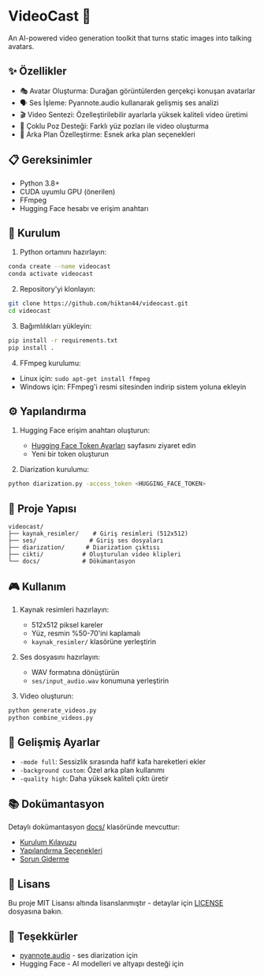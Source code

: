 # VideoCast 🎥

An AI-powered video generation toolkit that turns static images into talking avatars.

## ✨ Özellikler

- 🎭 Avatar Oluşturma: Durağan görüntülerden gerçekçi konuşan avatarlar
- 🗣️ Ses İşleme: Pyannote.audio kullanarak gelişmiş ses analizi
- 🎬 Video Sentezi: Özelleştirilebilir ayarlarla yüksek kaliteli video üretimi
- 🔄 Çoklu Poz Desteği: Farklı yüz pozları ile video oluşturma
- 🎨 Arka Plan Özelleştirme: Esnek arka plan seçenekleri

## 📋 Gereksinimler

- Python 3.8+
- CUDA uyumlu GPU (önerilen)
- FFmpeg
- Hugging Face hesabı ve erişim anahtarı

## 🚀 Kurulum

1. Python ortamını hazırlayın:
```bash
conda create --name videocast
conda activate videocast
```

2. Repository'yi klonlayın:
```bash
git clone https://github.com/hiktan44/videocast.git
cd videocast
```

3. Bağımlılıkları yükleyin:
```bash
pip install -r requirements.txt
pip install .
```

4. FFmpeg kurulumu:
- Linux için: `sudo apt-get install ffmpeg`
- Windows için: FFmpeg'i resmi sitesinden indirip sistem yoluna ekleyin

## ⚙️ Yapılandırma

1. Hugging Face erişim anahtarı oluşturun:
   - [Hugging Face Token Ayarları](https://huggingface.co/settings/tokens) sayfasını ziyaret edin
   - Yeni bir token oluşturun

2. Diarization kurulumu:
```bash
python diarization.py -access_token <HUGGING_FACE_TOKEN>
```

## 📁 Proje Yapısı

```
videocast/
├── kaynak_resimler/    # Giriş resimleri (512x512)
├── ses/               # Giriş ses dosyaları
├── diarization/      # Diarization çıktısı
├── cikti/           # Oluşturulan video klipleri
└── docs/            # Dökümantasyon
```

## 🎮 Kullanım

1. Kaynak resimleri hazırlayın:
   - 512x512 piksel kareler
   - Yüz, resmin %50-70'ini kaplamalı
   - `kaynak_resimler/` klasörüne yerleştirin

2. Ses dosyasını hazırlayın:
   - WAV formatına dönüştürün
   - `ses/input_audio.wav` konumuna yerleştirin

3. Video oluşturun:
```bash
python generate_videos.py
python combine_videos.py
```

## 🔧 Gelişmiş Ayarlar

- `-mode full`: Sessizlik sırasında hafif kafa hareketleri ekler
- `-background custom`: Özel arka plan kullanımı
- `-quality high`: Daha yüksek kaliteli çıktı üretir

## 📚 Dokümantasyon

Detaylı dokümantasyon [docs/](docs/) klasöründe mevcuttur:
- [Kurulum Kılavuzu](docs/kurulum.md)
- [Yapılandırma Seçenekleri](docs/yapilandirma.md)
- [Sorun Giderme](docs/sorun_giderme.md)

## 📄 Lisans

Bu proje MIT Lisansı altında lisanslanmıştır - detaylar için [LICENSE](LICENSE) dosyasına bakın.

## 🙏 Teşekkürler

- [pyannote.audio](https://github.com/pyannote/pyannote-audio) - ses diarization için
- Hugging Face - AI modelleri ve altyapı desteği için